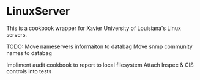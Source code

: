 # LinuxServer

This is a cookbook wrapper for Xavier University of Louisiana's Linux servers. 

TODO: 
Move nameservers informaiton to databag
Move snmp community names to databag

Impliment audit cookbook to report to local filesystem
Attach Inspec & CIS controls into tests
